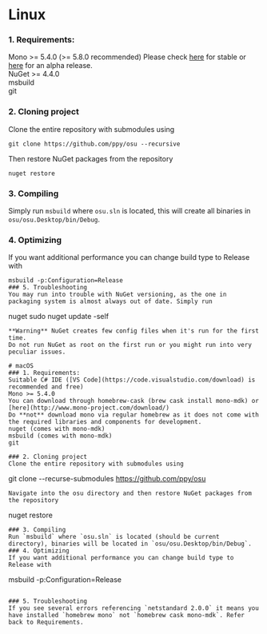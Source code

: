 # Linux
### 1. Requirements:
Mono >= 5.4.0 (>= 5.8.0 recommended)
Please check [here](http://www.mono-project.com/download/) for stable or [here](http://www.mono-project.com/download/alpha/) for an alpha release.  
NuGet >= 4.4.0  
msbuild  
git

### 2. Cloning project
Clone the entire repository with submodules using
```
git clone https://github.com/ppy/osu --recursive
```
Then restore NuGet packages from the repository
```
nuget restore
```
### 3. Compiling
Simply run `msbuild` where `osu.sln` is located, this will create all binaries in `osu/osu.Desktop/bin/Debug`.
### 4. Optimizing
If you want additional performance you can change build type to Release with
```
msbuild -p:Configuration=Release
### 5. Troubleshooting
You may run into trouble with NuGet versioning, as the one in packaging system is almost always out of date. Simply run 
```
nuget
sudo nuget update -self
```
**Warning** NuGet creates few config files when it's run for the first time.
Do not run NuGet as root on the first run or you might run into very peculiar issues.

# macOS
### 1. Requirements:
Suitable C# IDE ([VS Code](https://code.visualstudio.com/download) is recommended and free)  
Mono >= 5.4.0  
You can download through homebrew-cask (brew cask install mono-mdk) or [here](http://www.mono-project.com/download/)  
Do **not** download mono via regular homebrew as it does not come with the required libraries and components for development.  
nuget (comes with mono-mdk)  
msbuild (comes with mono-mdk)  
git  

### 2. Cloning project
Clone the entire repository with submodules using
```
git clone --recurse-submodules https://github.com/ppy/osu
```
Navigate into the osu directory and then restore NuGet packages from the repository
```
nuget restore
```
### 3. Compiling
Run `msbuild` where `osu.sln` is located (should be current directory), binaries will be located in `osu/osu.Desktop/bin/Debug`.
### 4. Optimizing
If you want additional performance you can change build type to Release with
```
msbuild -p:Configuration=Release
```

### 5. Troubleshooting
If you see several errors referencing `netstandard 2.0.0` it means you have installed `homebrew mono` not `homebrew cask mono-mdk`. Refer back to Requirements.
